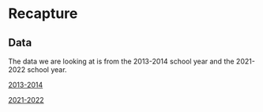 # Recapture

## Data
The data we are looking at is from the 2013-2014 school year and the 2021-2022 school year.

[2013-2014](Recapture/2013-2014)

[2021-2022](Recapture/2021-2022)
